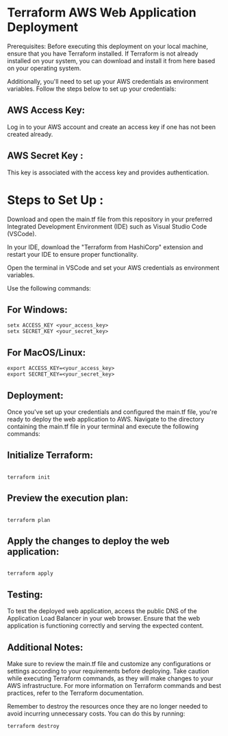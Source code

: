 # Terraform AWS Web Application Deployment

Prerequisites:
Before executing this deployment on your local machine, ensure that you have Terraform installed. If Terraform is not already installed on your system, you can download and install it from here based on your operating system.

Additionally, you'll need to set up your AWS credentials as environment variables. Follow the steps below to set up your credentials:

## AWS Access Key:
Log in to your AWS account and create an access key if one has not been created already.

## AWS Secret Key :
This key is associated with the access key and provides authentication.

# Steps to Set Up :
  Download and open the main.tf file from this repository in your preferred Integrated Development Environment (IDE) such as Visual Studio Code (VSCode).
  
  In your IDE, download the "Terraform from HashiCorp" extension and restart your IDE to ensure proper functionality.
  
  Open the terminal in VSCode and set your AWS credentials as environment variables. 

Use the following commands:

## For Windows:

```terminal 
setx ACCESS_KEY <your_access_key>
setx SECRET_KEY <your_secret_key>
```


## For MacOS/Linux:
```terminal
export ACCESS_KEY=<your_access_key>
export SECRET_KEY=<your_secret_key>
```

## Deployment:
Once you've set up your credentials and configured the main.tf file, you're ready to deploy the web application to AWS. Navigate to the directory containing the main.tf file in your terminal and execute the following commands:

## Initialize Terraform:
```terminal

terraform init
```

## Preview the execution plan:
```terminal

terraform plan
```

## Apply the changes to deploy the web application:
```terminal

terraform apply
```

## Testing:
To test the deployed web application, access the public DNS of the Application Load Balancer in your web browser. Ensure that the web application is functioning correctly and serving the expected content.

## Additional Notes:
Make sure to review the main.tf file and customize any configurations or settings according to your requirements before deploying.
Take caution while executing Terraform commands, as they will make changes to your AWS infrastructure.
For more information on Terraform commands and best practices, refer to the Terraform documentation.

Remember to destroy the resources once they are no longer needed to avoid incurring unnecessary costs. You can do this by running:
```terminal
terraform destroy
```
